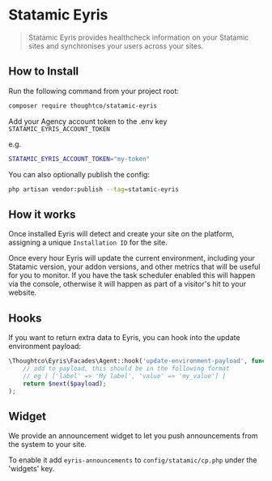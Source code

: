 # Statamic Eyris

> Statamic Eyris provides healthcheck information on your Statamic sites and synchronises your users across your sites.


## How to Install

Run the following command from your project root:

``` bash
composer require thoughtco/statamic-eyris
```

Add your Agency account token to the .env key `STATAMIC_EYRIS_ACCOUNT_TOKEN`

e.g. 

```bash
STATAMIC_EYRIS_ACCOUNT_TOKEN="my-token"
```

You can also optionally publish the config: 

```bash
php artisan vendor:publish --tag=statamic-eyris
```

## How it works
Once installed Eyris will detect and create your site on the platform, assigning a unique `Installation ID` for the site.

Once every hour Eyris will update the current environment, including your Statamic version, your addon versions, and other metrics that will be useful for you to monitor. If you have the task scheduler enabled this will happen via the console, otherwise it will happen as part of a visitor's hit to your website.


## Hooks
If you want to return extra data to Eyris, you can hook into the update environment payload:

```php
\Thoughtco\Eyris\Facades\Agent::hook('update-environment-payload', function ($payload, $next) {
    // add to payload, this should be in the following format
    // eg [ ['label' => 'My label', 'value' => 'my_value'] ]
    return $next($payload);
);
```

## Widget
We provide an announcement widget to let you push announcements from the system to your site.

To enable it add `eyris-announcements` to `config/statamic/cp.php` under the 'widgets' key.

